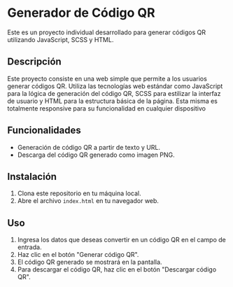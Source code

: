 # Generador de Código QR

Este es un proyecto individual desarrollado para generar códigos QR utilizando JavaScript, SCSS y HTML.

## Descripción

Este proyecto consiste en una web simple que permite a los usuarios generar códigos QR. Utiliza las tecnologías web estándar como JavaScript para la lógica de generación del código QR, SCSS para estilizar la interfaz de usuario y HTML para la estructura básica de la página. Esta misma es totalmente responsive para su funcionalidad en cualquier dispositivo

## Funcionalidades

- Generación de código QR a partir de texto y URL.
- Descarga del código QR generado como imagen PNG.

## Instalación

1. Clona este repositorio en tu máquina local.
2. Abre el archivo `index.html` en tu navegador web.

## Uso

1. Ingresa los datos que deseas convertir en un código QR en el campo de entrada.
2. Haz clic en el botón "Generar código QR".
4. El código QR generado se mostrará en la pantalla.
5. Para descargar el código QR, haz clic en el botón "Descargar código QR".
